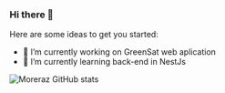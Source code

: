 ### Hi there 👋

Here are some ideas to get you started:

- 🔭 I’m currently working on GreenSat web aplication
- 🌱 I’m currently learning back-end in NestJs

![Moreraz GitHub stats](https://github-readme-stats.vercel.app/api?username=Moreraz20&show_icons=true&theme=tokyonight&rank_icon=github&hide=stars,issues&show=prs_merged,prs_merged_percentage)
